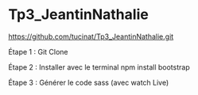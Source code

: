 # Tp3_JeantinNathalie 
https://github.com/tucinat/Tp3_JeantinNathalie.git

Étape 1 : Git Clone

Étape 2 : Installer avec le terminal npm install bootstrap

Étape 3 : Générer le code sass (avec watch Live)

